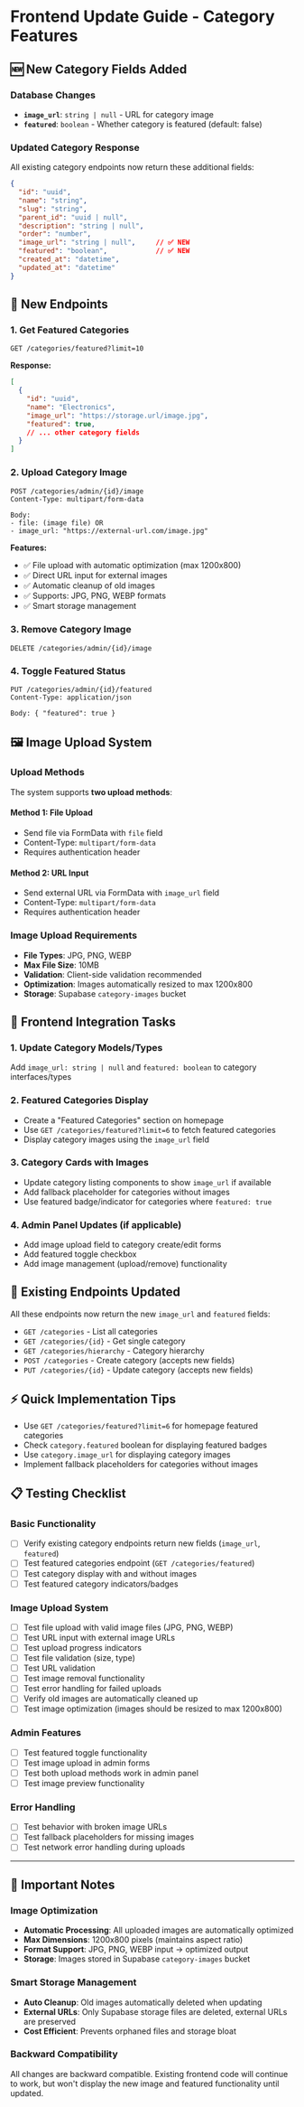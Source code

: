 # Frontend Update Guide - Category Features

## 🆕 New Category Fields Added

### Database Changes
- **`image_url`**: `string | null` - URL for category image
- **`featured`**: `boolean` - Whether category is featured (default: false)

### Updated Category Response
All existing category endpoints now return these additional fields:

```json
{
  "id": "uuid",
  "name": "string",
  "slug": "string",
  "parent_id": "uuid | null",
  "description": "string | null",
  "order": "number",
  "image_url": "string | null",     // ✅ NEW
  "featured": "boolean",            // ✅ NEW
  "created_at": "datetime",
  "updated_at": "datetime"
}
```

## 🎯 New Endpoints

### 1. Get Featured Categories
```http
GET /categories/featured?limit=10
```
**Response:**
```json
[
  {
    "id": "uuid",
    "name": "Electronics",
    "image_url": "https://storage.url/image.jpg",
    "featured": true,
    // ... other category fields
  }
]
```

### 2. Upload Category Image
```http
POST /categories/admin/{id}/image
Content-Type: multipart/form-data

Body: 
- file: (image file) OR
- image_url: "https://external-url.com/image.jpg"
```

**Features:**
- ✅ File upload with automatic optimization (max 1200x800)
- ✅ Direct URL input for external images
- ✅ Automatic cleanup of old images
- ✅ Supports: JPG, PNG, WEBP formats
- ✅ Smart storage management

### 3. Remove Category Image
```http
DELETE /categories/admin/{id}/image
```

### 4. Toggle Featured Status
```http
PUT /categories/admin/{id}/featured
Content-Type: application/json

Body: { "featured": true }
```

## 🖼️ Image Upload System

### Upload Methods
The system supports **two upload methods**:

#### Method 1: File Upload
- Send file via FormData with `file` field
- Content-Type: `multipart/form-data`
- Requires authentication header

#### Method 2: URL Input  
- Send external URL via FormData with `image_url` field
- Content-Type: `multipart/form-data`
- Requires authentication header

### Image Upload Requirements
- **File Types**: JPG, PNG, WEBP
- **Max File Size**: 10MB
- **Validation**: Client-side validation recommended
- **Optimization**: Images automatically resized to max 1200x800
- **Storage**: Supabase `category-images` bucket

## 📝 Frontend Integration Tasks

### 1. Update Category Models/Types
Add `image_url: string | null` and `featured: boolean` to category interfaces/types

### 2. Featured Categories Display
- Create a "Featured Categories" section on homepage
- Use `GET /categories/featured?limit=6` to fetch featured categories
- Display category images using the `image_url` field

### 3. Category Cards with Images
- Update category listing components to show `image_url` if available
- Add fallback placeholder for categories without images
- Use featured badge/indicator for categories where `featured: true`

### 4. Admin Panel Updates (if applicable)
- Add image upload field to category create/edit forms
- Add featured toggle checkbox
- Add image management (upload/remove) functionality

## 🔄 Existing Endpoints Updated

All these endpoints now return the new `image_url` and `featured` fields:
- `GET /categories` - List all categories
- `GET /categories/{id}` - Get single category  
- `GET /categories/hierarchy` - Category hierarchy
- `POST /categories` - Create category (accepts new fields)
- `PUT /categories/{id}` - Update category (accepts new fields)

## ⚡ Quick Implementation Tips

- Use `GET /categories/featured?limit=6` for homepage featured categories
- Check `category.featured` boolean for displaying featured badges
- Use `category.image_url` for displaying category images
- Implement fallback placeholders for categories without images

## 📋 Testing Checklist

### Basic Functionality
- [ ] Verify existing category endpoints return new fields (`image_url`, `featured`)
- [ ] Test featured categories endpoint (`GET /categories/featured`)
- [ ] Test category display with and without images
- [ ] Test featured category indicators/badges

### Image Upload System
- [ ] Test file upload with valid image files (JPG, PNG, WEBP)
- [ ] Test URL input with external image URLs
- [ ] Test upload progress indicators
- [ ] Test file validation (size, type)
- [ ] Test URL validation
- [ ] Test image removal functionality
- [ ] Test error handling for failed uploads
- [ ] Verify old images are automatically cleaned up
- [ ] Test image optimization (images should be resized to max 1200x800)

### Admin Features
- [ ] Test featured toggle functionality
- [ ] Test image upload in admin forms
- [ ] Test both upload methods work in admin panel
- [ ] Test image preview functionality

### Error Handling
- [ ] Test behavior with broken image URLs
- [ ] Test fallback placeholders for missing images
- [ ] Test network error handling during uploads

---

## 🎯 Important Notes

### Image Optimization
- **Automatic Processing**: All uploaded images are automatically optimized
- **Max Dimensions**: 1200x800 pixels (maintains aspect ratio)  
- **Format Support**: JPG, PNG, WEBP input → optimized output
- **Storage**: Images stored in Supabase `category-images` bucket

### Smart Storage Management
- **Auto Cleanup**: Old images automatically deleted when updating
- **External URLs**: Only Supabase storage files are deleted, external URLs are preserved
- **Cost Efficient**: Prevents orphaned files and storage bloat

### Backward Compatibility
All changes are backward compatible. Existing frontend code will continue to work, but won't display the new image and featured functionality until updated. 